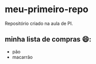 # meu-primeiro-repo
Repositório criado na aula de PI.

## minha lista de compras 😄:
- pão
- macarrão
